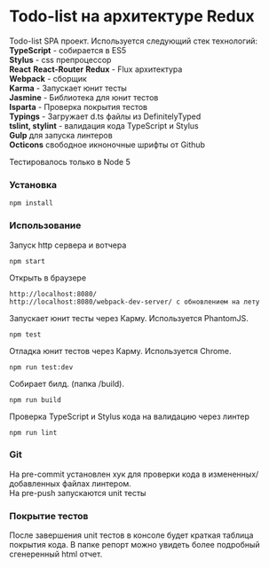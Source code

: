 # Todo-list на архитектуре Redux

Todo-list SPA проект. Используется следующий стек технологий:  
**TypeScript** - собирается в ES5  
**Stylus** - css препроцессор  
**React** **React-Router**
**Redux** - Flux архитектура  
**Webpack** - сборщик  
**Karma** - Запускает юнит тесты  
**Jasmine** - Библиотека для юнит тестов  
**Isparta** - Проверка покрытия тестов  
**Typings** - Загружает d.ts файлы из DefinitelyTyped  
**tslint, stylint** - валидация кода TypeScript и Stylus  
**Gulp** для запуска линтеров  
**Octicons** свободное икноночные шрифты от Github 

Тестировалось только в Node 5
### Установка
```
npm install
```

### Использование
Запуск http сервера и вотчера
```
npm start
```

Открыть в браузере
```
http://localhost:8080/  
http://localhost:8080/webpack-dev-server/ с обновлением на лету
```

Запускает юнит тесты через Карму. Используется PhantomJS.
```
npm test
```

Отладка юнит тестов через Карму. Используется Chrome.
```
npm run test:dev
```

Собирает билд. (папка /build).
```
npm run build
```

Проверка TypeScript и Stylus кода на валидацию через линтер
```
npm run lint
```

### Git
На pre-commit установлен хук для проверки кода в измененных/добавленных файлах линтером.  
На pre-push запускаются unit тесты

### Покрытие тестов
После завершения unit тестов в консоле будет краткая таблица покрытия кода. В папке репорт можно увидеть более подробный сгенеренный html отчет.
